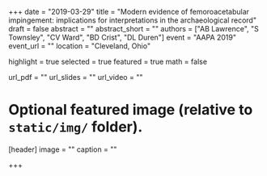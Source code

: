 +++
date = "2019-03-29"
title = "Modern evidence of femoroacetabular impingement: implications for interpretations in the archaeological record"
draft = false
abstract = ""
abstract_short = ""
authors = ["AB Lawrence", "S Townsley", "CV Ward", "BD Crist", "DL Duren"]
event = "AAPA 2019"
event_url = ""
location = "Cleveland, Ohio"

highlight = true
selected = true
featured = true
math = false

url_pdf = ""
url_slides = ""
url_video = ""

# Optional featured image (relative to `static/img/` folder).
[header]
	image = ""
	caption = ""

+++